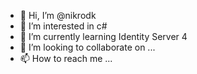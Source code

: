 - 👋 Hi, I’m @nikrodk
- 👀 I’m interested in c#
- 🌱 I’m currently learning Identity Server 4
- 💞️ I’m looking to collaborate on ...
- 📫 How to reach me ...

<!---
nikrodk/nikrodk is a ✨ special ✨ repository because its `README.md` (this file) appears on your GitHub profile.
You can click the Preview link to take a look at your changes.
--->
